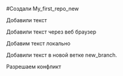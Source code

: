 ﻿#Создали My_first_repo_new

Добавили текст

Добавили текст через веб браузер

Добавим текст локально

Добавили текст в новой ветке new_branch.

Разрешаем конфликт
